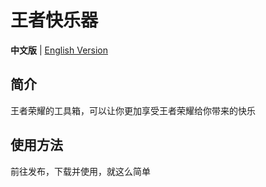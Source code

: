 # 王者快乐器
**中文版** | [English Version](README-EN.md)

## 简介
王者荣耀的工具箱，可以让你更加享受王者荣耀给你带来的快乐

## 使用方法
前往发布，下载并使用，就这么简单



